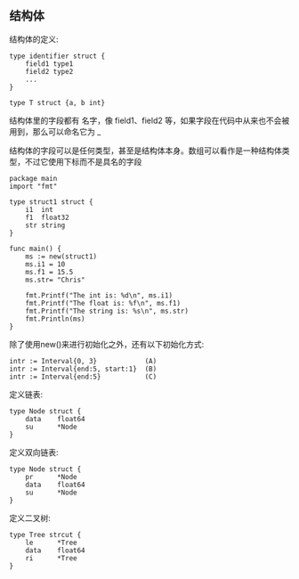 ## 结构体

结构体的定义: 
```
type identifier struct {
    field1 type1
    field2 type2
    ...
}

type T struct {a, b int}
```

结构体里的字段都有 名字，像 field1、field2 等，如果字段在代码中从来也不会被用到，那么可以命名它为 _

结构体的字段可以是任何类型，甚至是结构体本身。数组可以看作是一种结构体类型，不过它使用下标而不是具名的字段



```
package main
import "fmt"

type struct1 struct {
    i1  int
    f1  float32
    str string
}

func main() {
    ms := new(struct1)
    ms.i1 = 10
    ms.f1 = 15.5
    ms.str= "Chris"

    fmt.Printf("The int is: %d\n", ms.i1)
    fmt.Printf("The float is: %f\n", ms.f1)
    fmt.Printf("The string is: %s\n", ms.str)
    fmt.Println(ms)
}
```

除了使用new()来进行初始化之外，还有以下初始化方式: 

```
intr := Interval{0, 3}            (A)
intr := Interval{end:5, start:1}  (B)
intr := Interval{end:5}           (C)
```

定义链表:
```
type Node struct {
    data    float64
    su      *Node
}
```

定义双向链表:
```
type Node struct {
    pr      *Node
    data    float64
    su      *Node
}
```
定义二叉树:
```
type Tree strcut {
    le      *Tree
    data    float64
    ri      *Tree
}
```
